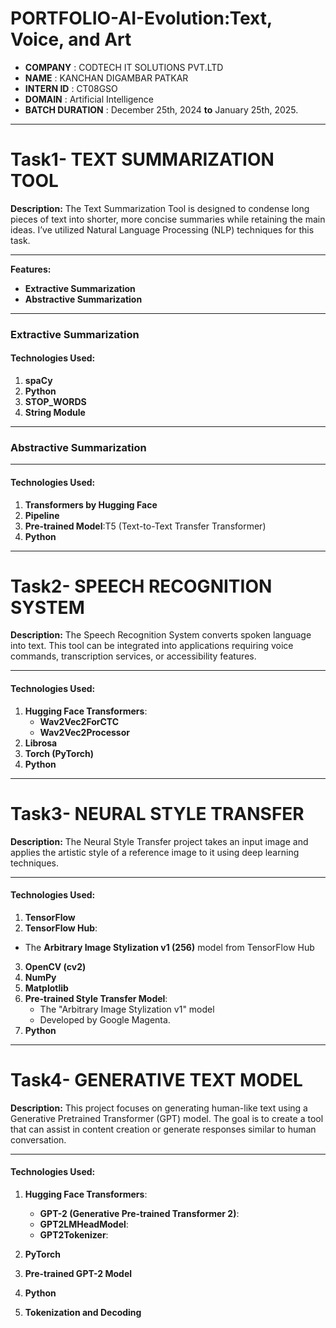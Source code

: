 # PORTFOLIO-AI-Evolution:Text, Voice, and Art
- **COMPANY** : CODTECH IT SOLUTIONS PVT.LTD
- **NAME** : KANCHAN DIGAMBAR PATKAR
- **INTERN ID** : CT08GSO
- **DOMAIN** : Artificial Intelligence
- **BATCH DURATION** : December 25th, 2024 **to** January 25th, 2025.

---------------------------------------------------------------------------------------------------------------------------------------------------------------------------------------------------------------------
# Task1- TEXT SUMMARIZATION TOOL
**Description:**
The Text Summarization Tool is designed to condense long pieces of text into shorter, more concise summaries while retaining the main ideas. I’ve utilized Natural Language Processing (NLP) techniques for this task.

---

**Features:**
- **Extractive Summarization**
- **Abstractive Summarization**

----

### Extractive Summarization

#### Technologies Used:
1. **spaCy**
2. **Python**
3. **STOP_WORDS**
4. **String Module**
   
----

### Abstractive Summarization
----
#### Technologies Used:
1. **Transformers by Hugging Face**
2. **Pipeline**
3. **Pre-trained Model**:T5 (Text-to-Text Transfer Transformer)
4. **Python**
--------------------------------------------------------------------------------------------------------------------------------------------------------------------------------------------------------------------
# Task2- SPEECH RECOGNITION SYSTEM
**Description:**
The Speech Recognition System converts spoken language into text. This tool can be integrated into applications requiring voice commands, transcription services, or accessibility features.

---
#### Technologies Used:
1. **Hugging Face Transformers**:
   - **Wav2Vec2ForCTC**
   - **Wav2Vec2Processor**   
2. **Librosa**
3. **Torch (PyTorch)** 
4. **Python**
---------------------------------------------------------------------------------------------------------------------------------------------------------------------------------------------------------------------
# Task3- NEURAL STYLE TRANSFER

**Description:**
The Neural Style Transfer project takes an input image and applies the artistic style of a reference image to it using deep learning techniques.

-----
#### Technologies Used:

1. **TensorFlow**
2. **TensorFlow Hub**:
  - The **Arbitrary Image Stylization v1 (256)** model from TensorFlow Hub  
3. **OpenCV (cv2)**
4. **NumPy**
5. **Matplotlib**
6. **Pre-trained Style Transfer Model**:
   - The "Arbitrary Image Stylization v1" model
   - Developed by Google Magenta.
7. **Python**
---------------------------------------------------------------------------------------------------------------------------------------------------------------------------------------------------------------------
# Task4- GENERATIVE TEXT MODEL

**Description:**
This project focuses on generating human-like text using a Generative Pretrained Transformer (GPT) model. The goal is to create a tool that can assist in content creation or generate responses similar to human conversation.

---
#### Technologies Used:

1. **Hugging Face Transformers**:
   - **GPT-2 (Generative Pre-trained Transformer 2)**:
   - **GPT2LMHeadModel**:
   - **GPT2Tokenizer**:
     
2. **PyTorch**
3. **Pre-trained GPT-2 Model**
4. **Python**
5. **Tokenization and Decoding**


